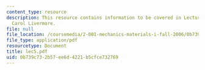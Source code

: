 ```yaml
---
content_type: resource
description: This resource contains information to be covered in Lecture 5 by Prof.
  Carol Livermore.
file: null
file_location: /coursemedia/2-001-mechanics-materials-i-fall-2006/0b739c732b57ee6d4221b5cfce732769_lec5.pdf
file_type: application/pdf
resourcetype: Document
title: lec5.pdf
uid: 0b739c73-2b57-ee6d-4221-b5cfce732769
---
```


